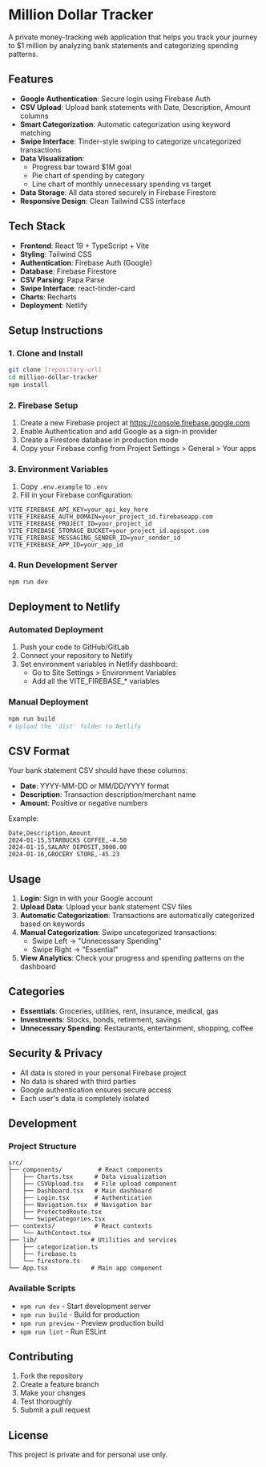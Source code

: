 # Million Dollar Tracker

A private money-tracking web application that helps you track your journey to $1 million by analyzing bank statements and categorizing spending patterns.

## Features

- **Google Authentication**: Secure login using Firebase Auth
- **CSV Upload**: Upload bank statements with Date, Description, Amount columns
- **Smart Categorization**: Automatic categorization using keyword matching
- **Swipe Interface**: Tinder-style swiping to categorize uncategorized transactions
- **Data Visualization**: 
  - Progress bar toward $1M goal
  - Pie chart of spending by category
  - Line chart of monthly unnecessary spending vs target
- **Data Storage**: All data stored securely in Firebase Firestore
- **Responsive Design**: Clean Tailwind CSS interface

## Tech Stack

- **Frontend**: React 19 + TypeScript + Vite
- **Styling**: Tailwind CSS
- **Authentication**: Firebase Auth (Google)
- **Database**: Firebase Firestore
- **CSV Parsing**: Papa Parse
- **Swipe Interface**: react-tinder-card
- **Charts**: Recharts
- **Deployment**: Netlify

## Setup Instructions

### 1. Clone and Install

```bash
git clone [repository-url]
cd million-dollar-tracker
npm install
```

### 2. Firebase Setup

1. Create a new Firebase project at https://console.firebase.google.com
2. Enable Authentication and add Google as a sign-in provider
3. Create a Firestore database in production mode
4. Copy your Firebase config from Project Settings > General > Your apps

### 3. Environment Variables

1. Copy `.env.example` to `.env`
2. Fill in your Firebase configuration:

```env
VITE_FIREBASE_API_KEY=your_api_key_here
VITE_FIREBASE_AUTH_DOMAIN=your_project_id.firebaseapp.com
VITE_FIREBASE_PROJECT_ID=your_project_id
VITE_FIREBASE_STORAGE_BUCKET=your_project_id.appspot.com
VITE_FIREBASE_MESSAGING_SENDER_ID=your_sender_id
VITE_FIREBASE_APP_ID=your_app_id
```

### 4. Run Development Server

```bash
npm run dev
```

## Deployment to Netlify

### Automated Deployment

1. Push your code to GitHub/GitLab
2. Connect your repository to Netlify
3. Set environment variables in Netlify dashboard:
   - Go to Site Settings > Environment Variables
   - Add all the VITE_FIREBASE_* variables

### Manual Deployment

```bash
npm run build
# Upload the 'dist' folder to Netlify
```

## CSV Format

Your bank statement CSV should have these columns:
- **Date**: YYYY-MM-DD or MM/DD/YYYY format
- **Description**: Transaction description/merchant name
- **Amount**: Positive or negative numbers

Example:
```csv
Date,Description,Amount
2024-01-15,STARBUCKS COFFEE,-4.50
2024-01-15,SALARY DEPOSIT,3000.00
2024-01-16,GROCERY STORE,-45.23
```

## Usage

1. **Login**: Sign in with your Google account
2. **Upload Data**: Upload your bank statement CSV files
3. **Automatic Categorization**: Transactions are automatically categorized based on keywords
4. **Manual Categorization**: Swipe uncategorized transactions:
   - Swipe Left → "Unnecessary Spending"
   - Swipe Right → "Essential"
5. **View Analytics**: Check your progress and spending patterns on the dashboard

## Categories

- **Essentials**: Groceries, utilities, rent, insurance, medical, gas
- **Investments**: Stocks, bonds, retirement, savings
- **Unnecessary Spending**: Restaurants, entertainment, shopping, coffee

## Security & Privacy

- All data is stored in your personal Firebase project
- No data is shared with third parties
- Google authentication ensures secure access
- Each user's data is completely isolated

## Development

### Project Structure

```
src/
├── components/          # React components
│   ├── Charts.tsx      # Data visualization
│   ├── CSVUpload.tsx   # File upload component
│   ├── Dashboard.tsx   # Main dashboard
│   ├── Login.tsx       # Authentication
│   ├── Navigation.tsx  # Navigation bar
│   ├── ProtectedRoute.tsx
│   └── SwipeCategories.tsx
├── contexts/           # React contexts
│   └── AuthContext.tsx
├── lib/               # Utilities and services
│   ├── categorization.ts
│   ├── firebase.ts
│   └── firestore.ts
└── App.tsx            # Main app component
```

### Available Scripts

- `npm run dev` - Start development server
- `npm run build` - Build for production
- `npm run preview` - Preview production build
- `npm run lint` - Run ESLint

## Contributing

1. Fork the repository
2. Create a feature branch
3. Make your changes
4. Test thoroughly
5. Submit a pull request

## License

This project is private and for personal use only.
